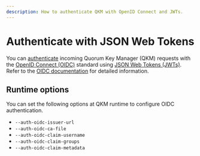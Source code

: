 ```yaml
---
description: How to authenticate QKM with OpenID Connect and JWTs.
---
```


# Authenticate with JSON Web Tokens

You can [authenticate](../../Concepts/Auth.md#authentication) incoming Quorum Key Manager (QKM) requests with the
[OpenID Connect (OIDC)](https://openid.net/connect/) standard using [JSON Web Tokens (JWTs)](https://jwt.io/).
Refer to the [OIDC documentation](https://openid.net/specs/openid-connect-core-1_0.html) for detailed information.

## Runtime options

You can set the following options at QKM runtime to configure OIDC authentication.

- `--auth-oidc-issuer-url`
- `--auth-oidc-ca-file`
- `--auth-oidc-claim-username`
- `--auth-oidc-claim-groups`
- `--auth-oidc-claim-metadata`
